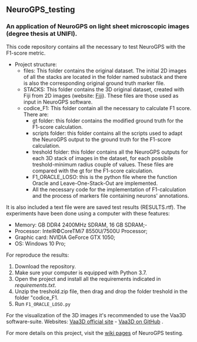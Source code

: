 ## NeuroGPS_testing
### An application of NeuroGPS on light sheet microscopic images (degree thesis at UNIFI).

This code repository contains all the necessary to test NeuroGPS with the F1-score metric.

- Project structure:
	* files: This folder contains the original dataset. The initial 2D images of all the stacks are located in the folder named substack and there is also the corresponding original ground truth marker file. 
	* STACKS: This folder contains the 3D original dataset, created with Fiji from 2D images (website: [Fiji](https://fiji.sc/)). These files are those used as input in NeuroGPS software.
	* codice_F1: This folder contain all the necessary to calculate F1 score. There are:
		* gt folder: this folder contains the modified ground truth for the F1-score calculation.
		* scripts folder: this folder contains all the scripts used to adapt the NeuroGPS output to the ground truth for the F1-score                calculation.
		* treshold folder: this folder contains all the NeuroGPS outputs for each 3D stack of images in the dataset, for each possibile              treshold-minimum radius couple of values. These files are compared with the gt for the F1-score calculation.
		* F1_ORACLE_LOSO: this is the python file where the function Oracle and Leave-One-Stack-Out are implemented.
		* All the necessary code for the implementation of F1-calculation and the process of markers file containing neurons'                        annotations.

It is also included a text file were are saved test results (RESULTS.rtf).
The experiments have been done using a computer with these features:
- Memory: GB DDR4 2400MHz SDRAM, 16 GB SDRAM;-
- Processor: IntelR©CoreTMi7 8550U/7500U Processor; 
- Graphic card: NVIDIA GeForce GTX 1050;
- OS: Windows 10 Pro;

For reproduce the results:
1. Download the repository.
2. Make sure your computer is equipped with Python 3.7.
3. Open the project and install all the requirements indicated in _requirements.txt_.
4. Unzip the treshold.zip file, then drag and drop the folder treshold in the folder "codice_F1.
5. Run `F1_ORACLE_LOSO.py`

For the visualization of the 3D images it's recommended to use the Vaa3D software-suite. Websites: [Vaa3D official site](http://home.penglab.com/proj/vaa3d/home/index.html) - [Vaa3D on GitHub](https://github.com/Vaa3D) .

For more details on this project, visit the [wiki pages](https://github.com/pisalore/neuroGPS_testing/wiki) of NeuroGPS testing.
